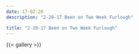 ```yaml
---
date: 17-02-28
description: "2-28-17 Been on Two Week Furlough"

title: "2-28-17 Been on Two Week Furlough"
---
```

{{< gallery >}}
